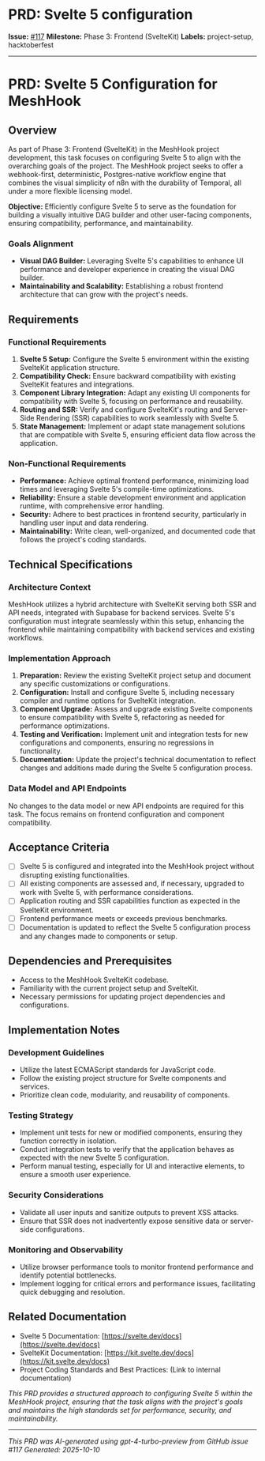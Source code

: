 # PRD: Svelte 5 configuration

**Issue:** [#117](https://github.com/profullstack/meshhook/issues/117)
**Milestone:** Phase 3: Frontend (SvelteKit)
**Labels:** project-setup, hacktoberfest

---

# PRD: Svelte 5 Configuration for MeshHook

## Overview

As part of Phase 3: Frontend (SvelteKit) in the MeshHook project development, this task focuses on configuring Svelte 5 to align with the overarching goals of the project. The MeshHook project seeks to offer a webhook-first, deterministic, Postgres-native workflow engine that combines the visual simplicity of n8n with the durability of Temporal, all under a more flexible licensing model.

**Objective:** Efficiently configure Svelte 5 to serve as the foundation for building a visually intuitive DAG builder and other user-facing components, ensuring compatibility, performance, and maintainability.

### Goals Alignment

- **Visual DAG Builder:** Leveraging Svelte 5's capabilities to enhance UI performance and developer experience in creating the visual DAG builder.
- **Maintainability and Scalability:** Establishing a robust frontend architecture that can grow with the project's needs.

## Requirements

### Functional Requirements

1. **Svelte 5 Setup:** Configure the Svelte 5 environment within the existing SvelteKit application structure.
2. **Compatibility Check:** Ensure backward compatibility with existing SvelteKit features and integrations.
3. **Component Library Integration:** Adapt any existing UI components for compatibility with Svelte 5, focusing on performance and reusability.
4. **Routing and SSR:** Verify and configure SvelteKit's routing and Server-Side Rendering (SSR) capabilities to work seamlessly with Svelte 5.
5. **State Management:** Implement or adapt state management solutions that are compatible with Svelte 5, ensuring efficient data flow across the application.

### Non-Functional Requirements

- **Performance:** Achieve optimal frontend performance, minimizing load times and leveraging Svelte 5's compile-time optimizations.
- **Reliability:** Ensure a stable development environment and application runtime, with comprehensive error handling.
- **Security:** Adhere to best practices in frontend security, particularly in handling user input and data rendering.
- **Maintainability:** Write clean, well-organized, and documented code that follows the project's coding standards.

## Technical Specifications

### Architecture Context

MeshHook utilizes a hybrid architecture with SvelteKit serving both SSR and API needs, integrated with Supabase for backend services. Svelte 5's configuration must integrate seamlessly within this setup, enhancing the frontend while maintaining compatibility with backend services and existing workflows.

### Implementation Approach

1. **Preparation:** Review the existing SvelteKit project setup and document any specific customizations or configurations.
2. **Configuration:** Install and configure Svelte 5, including necessary compiler and runtime options for SvelteKit integration.
3. **Component Upgrade:** Assess and upgrade existing Svelte components to ensure compatibility with Svelte 5, refactoring as needed for performance optimizations.
4. **Testing and Verification:** Implement unit and integration tests for new configurations and components, ensuring no regressions in functionality.
5. **Documentation:** Update the project's technical documentation to reflect changes and additions made during the Svelte 5 configuration process.

### Data Model and API Endpoints

No changes to the data model or new API endpoints are required for this task. The focus remains on frontend configuration and component compatibility.

## Acceptance Criteria

- [ ] Svelte 5 is configured and integrated into the MeshHook project without disrupting existing functionalities.
- [ ] All existing components are assessed and, if necessary, upgraded to work with Svelte 5, with performance considerations.
- [ ] Application routing and SSR capabilities function as expected in the SvelteKit environment.
- [ ] Frontend performance meets or exceeds previous benchmarks.
- [ ] Documentation is updated to reflect the Svelte 5 configuration process and any changes made to components or setup.

## Dependencies and Prerequisites

- Access to the MeshHook SvelteKit codebase.
- Familiarity with the current project setup and SvelteKit.
- Necessary permissions for updating project dependencies and configurations.

## Implementation Notes

### Development Guidelines

- Utilize the latest ECMAScript standards for JavaScript code.
- Follow the existing project structure for Svelte components and services.
- Prioritize clean code, modularity, and reusability of components.

### Testing Strategy

- Implement unit tests for new or modified components, ensuring they function correctly in isolation.
- Conduct integration tests to verify that the application behaves as expected with the new Svelte 5 configuration.
- Perform manual testing, especially for UI and interactive elements, to ensure a smooth user experience.

### Security Considerations

- Validate all user inputs and sanitize outputs to prevent XSS attacks.
- Ensure that SSR does not inadvertently expose sensitive data or server-side configurations.

### Monitoring and Observability

- Utilize browser performance tools to monitor frontend performance and identify potential bottlenecks.
- Implement logging for critical errors and performance issues, facilitating quick debugging and resolution.

## Related Documentation

- Svelte 5 Documentation: [https://svelte.dev/docs](https://svelte.dev/docs)
- SvelteKit Documentation: [https://kit.svelte.dev/docs](https://kit.svelte.dev/docs)
- Project Coding Standards and Best Practices: (Link to internal documentation)

*This PRD provides a structured approach to configuring Svelte 5 within the MeshHook project, ensuring that the task aligns with the project's goals and maintains the high standards set for performance, security, and maintainability.*

---

*This PRD was AI-generated using gpt-4-turbo-preview from GitHub issue #117*
*Generated: 2025-10-10*

